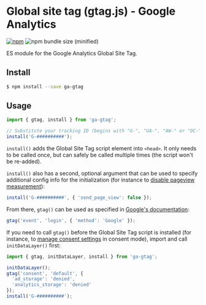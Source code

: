 # Global site tag (gtag.js) - Google Analytics
[![npm](https://img.shields.io/npm/v/ga-gtag.svg)](https://www.npmjs.com/package/ga-gtag)
![npm bundle size (minified)](https://img.shields.io/bundlephobia/min/ga-gtag.svg)

ES module for the Google Analytics Global Site Tag.

## Install
```sh
$ npm install --save ga-gtag
```

## Usage
```js
import { gtag, install } from 'ga-gtag';

// Substitute your tracking ID (begins with "G-", "UA-", "AW-" or "DC-")
install('G-##########'); 
```
`install()` adds the Global Site Tag script element into `<head>`. It only needs to be called once, but can safely be called multiple times (the script won't be re-added).

`install()` also has a second, optional argument that can be used to specify additional config info for the initialization (for instance to [disable pageview measurement](https://developers.google.com/analytics/devguides/collection/ga4/views?technology=websites#disable_pageviews)):
```js
install('G-##########', { 'send_page_view': false });
```

From there, `gtag()` can be used as specified in [Google's documentation](https://developers.google.com/tag-platform/gtagjs/configure):
```js
gtag('event', 'login', { 'method': 'Google' });
```

If you need to call `gtag()` before the Global Site Tag script is installed (for instance, to [manage consent settings](https://developers.google.com/tag-platform/security/guides/consent) in consent mode), import and call `initDataLayer()` first:
```js
import { gtag, initDataLayer, install } from 'ga-gtag';

initDataLayer();
gtag('consent', 'default', {
  'ad_storage': 'denied',
  'analytics_storage': 'denied'
});
install('G-##########');
```
